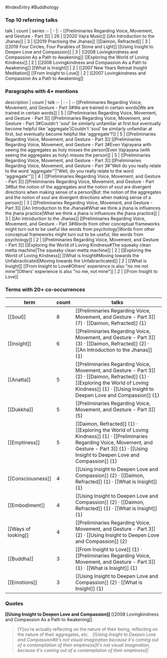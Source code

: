 #IndexEntry #Buddhology

### Top 10 referring talks
talk | count | series
:- | - |: -
[[Preliminaries Regarding Voice, Movement, and Gesture - Part 3]] | 26 | [[2020 Vajra Music]]
[[An Introduction to the Jhanas]] | 3 | [[2019 Practising the Jhanas]]
[[Daimon, Refracted]] | 3 | [[2019 Four Circles, Four Parables of Stone and Light]]
[[Using Insight to Deepen Love and Compassion]] | 3 | [[2008 Lovingkindness and Compassion As a Path to Awakening]]
[[Exploring the World of Loving Kindness]] | 2 | [[2008 Lovingkindness and Compassion As a Path to Awakening]]
[[What is Insight]] | 2 | [[2007 New Years Retreat Insight Meditation]]
[[From Insight to Love]] | 2 | [[2007 Lovingkindness and Compassion As a Path to Awakening]]

### Paragraphs with 4+ mentions
description | count | talk
:- | : - | :-
[[Preliminaries Regarding Voice, Movement, and Gesture - Part 3#We are trained in certain words\|We are trained in certain words]] | 5 | [[Preliminaries Regarding Voice, Movement, and Gesture - Part 3]]
[[Preliminaries Regarding Voice, Movement, and Gesture - Part 3#Couldn't 'soul' be similarly unfamiliar at first but eventually become helpful like 'aggregate'\|Couldn't 'soul' be similarly unfamiliar at first, but eventually become helpful like 'aggregate'?]] | 5 | [[Preliminaries Regarding Voice, Movement, and Gesture - Part 3]]
[[Preliminaries Regarding Voice, Movement, and Gesture - Part 3#Even Vajrayana with seeing the aggregates as holy misses the person\|Even Vajrayana (with seeing the aggregates as holy) misses the person]] | 5 | [[Preliminaries Regarding Voice, Movement, and Gesture - Part 3]]
[[Preliminaries Regarding Voice, Movement, and Gesture - Part 3#"Well do you really relate to the word 'aggregate'"\|"Well, do you really relate to the word 'aggregate'"]] | 4 | [[Preliminaries Regarding Voice, Movement, and Gesture - Part 3]]
[[Preliminaries Regarding Voice, Movement, and Gesture - Part 3#But the notion of the aggregates and the notion of soul are divergent directions when making sense of a person\|But: the notion of the aggregates and the notion of soul are divergent directions when making sense of a person]] | 3 | [[Preliminaries Regarding Voice, Movement, and Gesture - Part 3]]
[[An Introduction to the Jhanas#What we think a jhana is influences the jhana practice\|What we think a jhana is influences the jhana practice]] | 3 | [[An Introduction to the Jhanas]]
[[Preliminaries Regarding Voice, Movement, and Gesture - Part 3#Words from other conceptual frameworks might turn out to be useful like words from psychology\|Words from other conceptual frameworks might turn out to be useful, like words from psychology]] | 2 | [[Preliminaries Regarding Voice, Movement, and Gesture - Part 3]]
[[Exploring the World of Loving Kindness#The squeaky clean metta machine\|The squeaky clean metta machine]] | 2 | [[Exploring the World of Loving Kindness]]
[[What is Insight#Moving towards the Unfabracticated\|Moving towards the Unfabracticated]] | 2 | [[What is Insight]]
[[From Insight to Love#Others' experience is also "no me not mine"\|Others' experience is also "no me, not mine"]] | 2 | [[From Insight to Love]]

### Terms with 20+ co-occurrences
term | count | talks
-|-|-
[[Soul]] | 8 | <span class="counts">[[Preliminaries Regarding Voice, Movement, and Gesture - Part 3]] (7) · [[Daimon, Refracted]] (1)</span> 
[[Insight]] | 6 | <span class="counts">[[Preliminaries Regarding Voice, Movement, and Gesture - Part 3]] (3) · [[Daimon, Refracted]] (2) · [[An Introduction to the Jhanas]] (1)</span> 
[[Anatta]] | 5 | <span class="counts">[[Preliminaries Regarding Voice, Movement, and Gesture - Part 3]] (2) · [[Daimon, Refracted]] (1) · [[Exploring the World of Loving Kindness]] (1) · [[Using Insight to Deepen Love and Compassion]] (1)</span> 
[[Dukkha]] | 5 | <span class="counts">[[Preliminaries Regarding Voice, Movement, and Gesture - Part 3]] (5)</span> 
[[Emptiness]] | 5 | <span class="counts">[[Daimon, Refracted]] (1) · [[Exploring the World of Loving Kindness]] (1) · [[Preliminaries Regarding Voice, Movement, and Gesture - Part 3]] (1) · [[Using Insight to Deepen Love and Compassion]] (1)</span> 
[[Consciousness]] | 4 | <span class="counts">[[Using Insight to Deepen Love and Compassion]] (2) · [[Daimon, Refracted]] (1) · [[What is Insight]] (1)</span> 
[[Embodiment]] | 4 | <span class="counts">[[Using Insight to Deepen Love and Compassion]] (2) · [[Daimon, Refracted]] (1) · [[What is Insight]] (1)</span> 
[[Ways of looking]] | 4 | <span class="counts">[[Preliminaries Regarding Voice, Movement, and Gesture - Part 3]] (2) · [[Using Insight to Deepen Love and Compassion]] (2)</span> 
[[Buddha]] | 3 | <span class="counts">[[From Insight to Love]] (1) · [[Preliminaries Regarding Voice, Movement, and Gesture - Part 3]] (1) · [[What is Insight]] (1)</span> 
[[Emotions]] | 3 | <span class="counts">[[Using Insight to Deepen Love and Compassion]] (2) · [[What is Insight]] (1)</span> 

### Quotes
**[[Using Insight to Deepen Love and Compassion]]**
<span class="counts">[[2008 Lovingkindness and Compassion As a Path to Awakening]]</span>
> [Y]ou're actually reflecting on the nature of their being, reflecting on the nature of their aggregates, etc. &nbsp;&nbsp;<span class="counts">_[[Using Insight to Deepen Love and Compassion#It's not visual imagination because it's coming out of a contemplation of their emptiness|It's not visual imagination, because it's coming out of a contemplation of their emptiness]]_</span>


